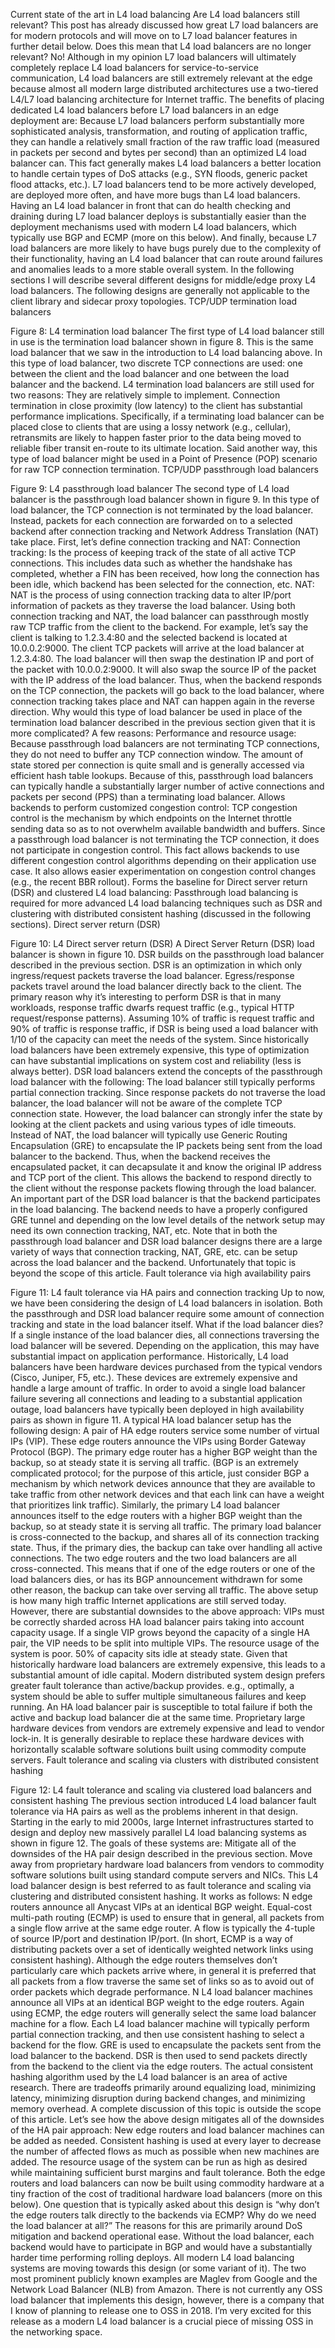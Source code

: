 Current state of the art in L4 load balancing
Are L4 load balancers still relevant?
This post has already discussed how great L7 load balancers are for modern protocols and will move on to L7 load balancer features in further detail below. Does this mean that L4 load balancers are no longer relevant? No! Although in my opinion L7 load balancers will ultimately completely replace L4 load balancers for service-to-service communication, L4 load balancers are still extremely relevant at the edge because almost all modern large distributed architectures use a two-tiered L4/L7 load balancing architecture for Internet traffic. The benefits of placing dedicated L4 load balancers before L7 load balancers in an edge deployment are:
Because L7 load balancers perform substantially more sophisticated analysis, transformation, and routing of application traffic, they can handle a relatively small fraction of the raw traffic load (measured in packets per second and bytes per second) than an optimized L4 load balancer can. This fact generally makes L4 load balancers a better location to handle certain types of DoS attacks (e.g., SYN floods, generic packet flood attacks, etc.).
L7 load balancers tend to be more actively developed, are deployed more often, and have more bugs than L4 load balancers. Having an L4 load balancer in front that can do health checking and draining during L7 load balancer deploys is substantially easier than the deployment mechanisms used with modern L4 load balancers, which typically use BGP and ECMP (more on this below). And finally, because L7 load balancers are more likely to have bugs purely due to the complexity of their functionality, having an L4 load balancer that can route around failures and anomalies leads to a more stable overall system.
In the following sections I will describe several different designs for middle/edge proxy L4 load balancers. The following designs are generally not applicable to the client library and sidecar proxy topologies.
TCP/UDP termination load balancers

Figure 8: L4 termination load balancer
The first type of L4 load balancer still in use is the termination load balancer shown in figure 8. This is the same load balancer that we saw in the introduction to L4 load balancing above. In this type of load balancer, two discrete TCP connections are used: one between the client and the load balancer and one between the load balancer and the backend.
L4 termination load balancers are still used for two reasons:
They are relatively simple to implement.
Connection termination in close proximity (low latency) to the client has substantial performance implications. Specifically, if a terminating load balancer can be placed close to clients that are using a lossy network (e.g., cellular), retransmits are likely to happen faster prior to the data being moved to reliable fiber transit en-route to its ultimate location. Said another way, this type of load balancer might be used in a Point of Presence (POP) scenario for raw TCP connection termination.
TCP/UDP passthrough load balancers

Figure 9: L4 passthrough load balancer
The second type of L4 load balancer is the passthrough load balancer shown in figure 9. In this type of load balancer, the TCP connection is not terminated by the load balancer. Instead, packets for each connection are forwarded on to a selected backend after connection tracking and Network Address Translation (NAT) take place. First, let’s define connection tracking and NAT:
Connection tracking: Is the process of keeping track of the state of all active TCP connections. This includes data such as whether the handshake has completed, whether a FIN has been received, how long the connection has been idle, which backend has been selected for the connection, etc.
NAT: NAT is the process of using connection tracking data to alter IP/port information of packets as they traverse the load balancer.
Using both connection tracking and NAT, the load balancer can passthrough mostly raw TCP traffic from the client to the backend. For example, let’s say the client is talking to 1.2.3.4:80 and the selected backend is located at 10.0.0.2:9000. The client TCP packets will arrive at the load balancer at 1.2.3.4:80. The load balancer will then swap the destination IP and port of the packet with 10.0.0.2:9000. It will also swap the source IP of the packet with the IP address of the load balancer. Thus, when the backend responds on the TCP connection, the packets will go back to the load balancer, where connection tracking takes place and NAT can happen again in the reverse direction.
Why would this type of load balancer be used in place of the termination load balancer described in the previous section given that it is more complicated? A few reasons:
Performance and resource usage: Because passthrough load balancers are not terminating TCP connections, they do not need to buffer any TCP connection window. The amount of state stored per connection is quite small and is generally accessed via efficient hash table lookups. Because of this, passthrough load balancers can typically handle a substantially larger number of active connections and packets per second (PPS) than a terminating load balancer.
Allows backends to perform customized congestion control: TCP congestion control is the mechanism by which endpoints on the Internet throttle sending data so as to not overwhelm available bandwidth and buffers. Since a passthrough load balancer is not terminating the TCP connection, it does not participate in congestion control. This fact allows backends to use different congestion control algorithms depending on their application use case. It also allows easier experimentation on congestion control changes (e.g., the recent BBR rollout).
Forms the baseline for Direct server return (DSR) and clustered L4 load balancing: Passthrough load balancing is required for more advanced L4 load balancing techniques such as DSR and clustering with distributed consistent hashing (discussed in the following sections).
Direct server return (DSR)

Figure 10: L4 Direct server return (DSR)
A Direct Server Return (DSR) load balancer is shown in figure 10. DSR builds on the passthrough load balancer described in the previous section. DSR is an optimization in which only ingress/request packets traverse the load balancer. Egress/response packets travel around the load balancer directly back to the client. The primary reason why it’s interesting to perform DSR is that in many workloads, response traffic dwarfs request traffic (e.g., typical HTTP request/response patterns). Assuming 10% of traffic is request traffic and 90% of traffic is response traffic, if DSR is being used a load balancer with 1/10 of the capacity can meet the needs of the system. Since historically load balancers have been extremely expensive, this type of optimization can have substantial implications on system cost and reliability (less is always better). DSR load balancers extend the concepts of the passthrough load balancer with the following:
The load balancer still typically performs partial connection tracking. Since response packets do not traverse the load balancer, the load balancer will not be aware of the complete TCP connection state. However, the load balancer can strongly infer the state by looking at the client packets and using various types of idle timeouts.
Instead of NAT, the load balancer will typically use Generic Routing Encapsulation (GRE) to encapsulate the IP packets being sent from the load balancer to the backend. Thus, when the backend receives the encapsulated packet, it can decapsulate it and know the original IP address and TCP port of the client. This allows the backend to respond directly to the client without the response packets flowing through the load balancer.
An important part of the DSR load balancer is that the backend participates in the load balancing. The backend needs to have a properly configured GRE tunnel and depending on the low level details of the network setup may need its own connection tracking, NAT, etc.
Note that in both the passthrough load balancer and DSR load balancer designs there are a large variety of ways that connection tracking, NAT, GRE, etc. can be setup across the load balancer and the backend. Unfortunately that topic is beyond the scope of this article.
Fault tolerance via high availability pairs

Figure 11: L4 fault tolerance via HA pairs and connection tracking
Up to now, we have been considering the design of L4 load balancers in isolation. Both the passthrough and DSR load balancer require some amount of connection tracking and state in the load balancer itself. What if the load balancer dies? If a single instance of the load balancer dies, all connections traversing the load balancer will be severed. Depending on the application, this may have substantial impact on application performance.
Historically, L4 load balancers have been hardware devices purchased from the typical vendors (Cisco, Juniper, F5, etc.). These devices are extremely expensive and handle a large amount of traffic. In order to avoid a single load balancer failure severing all connections and leading to a substantial application outage, load balancers have typically been deployed in high availability pairs as shown in figure 11. A typical HA load balancer setup has the following design:
A pair of HA edge routers service some number of virtual IPs (VIP). These edge routers announce the VIPs using Border Gateway Protocol (BGP). The primary edge router has a higher BGP weight than the backup, so at steady state it is serving all traffic. (BGP is an extremely complicated protocol; for the purpose of this article, just consider BGP a mechanism by which network devices announce that they are available to take traffic from other network devices and that each link can have a weight that prioritizes link traffic).
Similarly, the primary L4 load balancer announces itself to the edge routers with a higher BGP weight than the backup, so at steady state it is serving all traffic.
The primary load balancer is cross-connected to the backup, and shares all of its connection tracking state. Thus, if the primary dies, the backup can take over handling all active connections.
The two edge routers and the two load balancers are all cross-connected. This means that if one of the edge routers or one of the load balancers dies, or has its BGP announcement withdrawn for some other reason, the backup can take over serving all traffic.
The above setup is how many high traffic Internet applications are still served today. However, there are substantial downsides to the above approach:
VIPs must be correctly sharded across HA load balancer pairs taking into account capacity usage. If a single VIP grows beyond the capacity of a single HA pair, the VIP needs to be split into multiple VIPs.
The resource usage of the system is poor. 50% of capacity sits idle at steady state. Given that historically hardware load balancers are extremely expensive, this leads to a substantial amount of idle capital.
Modern distributed system design prefers greater fault tolerance than active/backup provides. e.g., optimally, a system should be able to suffer multiple simultaneous failures and keep running. An HA load balancer pair is susceptible to total failure if both the active and backup load balancer die at the same time.
Proprietary large hardware devices from vendors are extremely expensive and lead to vendor lock-in. It is generally desirable to replace these hardware devices with horizontally scalable software solutions built using commodity compute servers.
Fault tolerance and scaling via clusters with distributed consistent hashing

Figure 12: L4 fault tolerance and scaling via clustered load balancers and consistent hashing
The previous section introduced L4 load balancer fault tolerance via HA pairs as well as the problems inherent in that design. Starting in the early to mid 2000s, large Internet infrastructures started to design and deploy new massively parallel L4 load balancing systems as shown in figure 12. The goals of these systems are:
Mitigate all of the downsides of the HA pair design described in the previous section.
Move away from proprietary hardware load balancers from vendors to commodity software solutions built using standard compute servers and NICs.
This L4 load balancer design is best referred to as fault tolerance and scaling via clustering and distributed consistent hashing. It works as follows:
N edge routers announce all Anycast VIPs at an identical BGP weight. Equal-cost multi-path routing (ECMP) is used to ensure that in general, all packets from a single flow arrive at the same edge router. A flow is typically the 4-tuple of source IP/port and destination IP/port. (In short, ECMP is a way of distributing packets over a set of identically weighted network links using consistent hashing). Although the edge routers themselves don’t particularly care which packets arrive where, in general it is preferred that all packets from a flow traverse the same set of links so as to avoid out of order packets which degrade performance.
N L4 load balancer machines announce all VIPs at an identical BGP weight to the edge routers. Again using ECMP, the edge routers will generally select the same load balancer machine for a flow.
Each L4 load balancer machine will typically perform partial connection tracking, and then use consistent hashing to select a backend for the flow. GRE is used to encapsulate the packets sent from the load balancer to the backend.
DSR is then used to send packets directly from the backend to the client via the edge routers.
The actual consistent hashing algorithm used by the L4 load balancer is an area of active research. There are tradeoffs primarily around equalizing load, minimizing latency, minimizing disruption during backend changes,
and minimizing memory overhead. A complete discussion of this topic is outside the scope of this article.
Let’s see how the above design mitigates all of the downsides of the HA pair approach:
New edge routers and load balancer machines can be added as needed. Consistent hashing is used at every layer to decrease the number of affected flows as much as possible when new machines are added.
The resource usage of the system can be run as high as desired while maintaining sufficient burst margins and fault tolerance.
Both the edge routers and load balancers can now be built using commodity hardware at a tiny fraction of the cost of traditional hardware load balancers (more on this below).
One question that is typically asked about this design is “why don’t the edge routers talk directly to the backends via ECMP? Why do we need the load balancer at all?” The reasons for this are primarily around DoS mitigation and backend operational ease. Without the load balancer, each backend would have to participate in BGP and would have a substantially harder time performing rolling deploys.
All modern L4 load balancing systems are moving towards this design (or some variant of it). The two most prominent publicly known examples are Maglev from Google and the Network Load Balancer (NLB) from Amazon. There is not currently any OSS load balancer that implements this design, however, there is a company that I know of planning to release one to OSS in 2018. I’m very excited for this release as a modern L4 load balancer is a crucial piece of missing OSS in the networking space.
